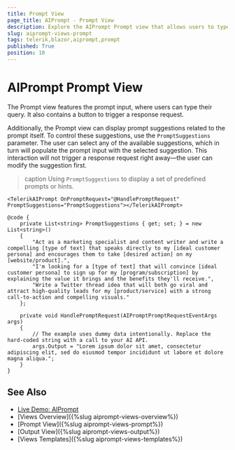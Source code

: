 ```yaml
---
title: Prompt View
page_title: AIPrompt - Prompt View
description: Explore the AIPrompt Prompt view that allows users to type their queries, and learn how to pass a set of prompt suggestions.
slug: aiprompt-views-prompt
tags: telerik,blazor,aiprompt,prompt
published: True
position: 10
---
```


# AIPrompt Prompt View

The Prompt view features the prompt input, where users can type their query. It also contains a button to trigger a response request.

Additionally, the Prompt view can display prompt suggestions related to the prompt itself. To control these suggestions, use the `PromptSuggestions` parameter. The user can select any of the available suggestions, which in turn will populate the prompt input with the selected suggestion. This interaction will not trigger a response request right away—the user can modify the suggestion first.

>caption Using `PromptSuggestions` to display a set of predefined prompts or hints.

````CSHTML
<TelerikAIPrompt OnPromptRequest="@HandlePromptRequest" PromptSuggestions="PromptSuggestions"></TelerikAIPrompt>

@code {
    private List<string> PromptSuggestions { get; set; } = new List<string>()
    {
        "Act as a marketing specialist and content writer and write a compelling [type of text] that speaks directly to my [ideal customer persona] and encourages them to take [desired action] on my [website/product].",
        "I'm looking for a [type of text] that will convince [ideal customer persona] to sign up for my [program/subscription] by explaining the value it brings and the benefits they'll receive.",
        "Write a Twitter thread idea that will both go viral and attract high-quality leads for my [product/service] with a strong call-to-action and compelling visuals."
    };

    private void HandlePromptRequest(AIPromptPromptRequestEventArgs args)
    {
        // The example uses dummy data intentionally. Replace the hard-coded string with a call to your AI API.
        args.Output = "Lorem ipsum dolor sit amet, consectetur adipiscing elit, sed do eiusmod tempor incididunt ut labore et dolore magna aliqua.";
    }
}
````

## See Also

  * [Live Demo: AIPrompt](https://demos.telerik.com/blazor-ui/aiprompt/overview)
  * [Views Overview]({%slug aiprompt-views-overview%})
  * [Prompt View]({%slug aiprompt-views-prompt%})
  * [Output View]({%slug aiprompt-views-output%})
  * [Views Templates]({%slug aiprompt-views-templates%})